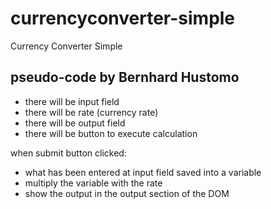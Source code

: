 # currencyconverter-simple
Currency Converter Simple

## pseudo-code by Bernhard Hustomo

- there will be input field
- there will be rate (currency rate)
- there will be output field
- there will be button to execute calculation

when submit button clicked:

- what has been entered at input field saved into a variable
- multiply the variable with the rate
- show the output in the output section of the DOM
